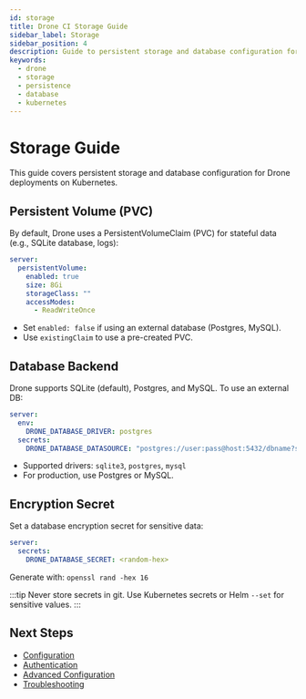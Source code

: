 ```yaml
---
id: storage
title: Drone CI Storage Guide
sidebar_label: Storage
sidebar_position: 4
description: Guide to persistent storage and database configuration for Drone Helm chart deployments.
keywords:
  - drone
  - storage
  - persistence
  - database
  - kubernetes
---
```


# Storage Guide

This guide covers persistent storage and database configuration for Drone deployments on Kubernetes.

## Persistent Volume (PVC)

By default, Drone uses a PersistentVolumeClaim (PVC) for stateful data (e.g., SQLite database, logs):

```yaml
server:
  persistentVolume:
    enabled: true
    size: 8Gi
    storageClass: ""
    accessModes:
      - ReadWriteOnce
```

- Set `enabled: false` if using an external database (Postgres, MySQL).
- Use `existingClaim` to use a pre-created PVC.

## Database Backend

Drone supports SQLite (default), Postgres, and MySQL. To use an external DB:

```yaml
server:
  env:
    DRONE_DATABASE_DRIVER: postgres
  secrets:
    DRONE_DATABASE_DATASOURCE: "postgres://user:pass@host:5432/dbname?sslmode=disable"
```

- Supported drivers: `sqlite3`, `postgres`, `mysql`
- For production, use Postgres or MySQL.

## Encryption Secret

Set a database encryption secret for sensitive data:

```yaml
server:
  secrets:
    DRONE_DATABASE_SECRET: <random-hex>
```

Generate with: `openssl rand -hex 16`

:::tip
Never store secrets in git. Use Kubernetes secrets or Helm `--set` for sensitive values.
:::

## Next Steps

- [Configuration](./configuration.md)
- [Authentication](./authentication.md)
- [Advanced Configuration](./advanced-configuration.md)
- [Troubleshooting](./troubleshooting.md)
